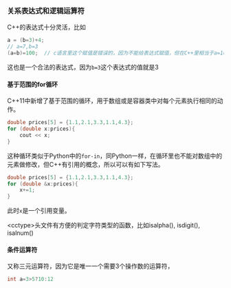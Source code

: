 ### 关系表达式和逻辑运算符

C++的表达式十分灵活，比如

```cpp
a = (b=3)+4;
// a=7,b=3
(a=b)=100;  // c语言里这个赋值是错误的，因为不能给表达式赋值，但在C++里相当于a=100;
```

这也是一个合法的表达式，因为`b=3`这个表达式的值就是3

#### 基于范围的for循环

C++11中新增了基于范围的循环，用于数组或是容器类中对每个元素执行相同的动作。

```cpp
double prices[5] = {1.1,2.1,3.3,1.1,4.3};
for (double x:prices){
    cout << x;
}
```

这种循环类似于Python中的`for-in`，同Python一样，在循环里也不能对数组中的元素做修改，但C++有引用的概念，所以可以有如下写法。

```cpp
double prices[5] = {1.1,2.1,3.3,1.1,4.3};
for (double &x:prices){
    x+=1;
}
```

此时`x`是一个引用变量。

\<cctype>头文件有方便的判定字符类型的函数，比如isalpha(), isdigit(), isalnum()

#### 条件运算符

又称三元运算符，因为它是唯一一个需要3个操作数的运算符，

```cpp
int a=3>5?10:12
```